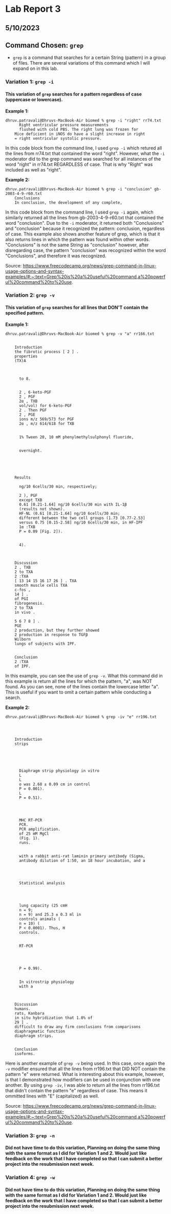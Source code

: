 # Lab Report 3
## 5/10/2023

## Command Chosen: `grep`
- `grep` is a command that searches for a certain String (pattern) in a group of files. There are several variations of this command which I will expand on in this lab. 

### Variation 1: `grep -i`
#### This variation of `grep` searches for a pattern regardless of case (uppercase or lowercase). 

**Example 1:**

    dhruv.patravali@Dhruvs-MacBook-Air biomed % grep -i "right" rr74.txt
          Right ventricular pressure measurements
          flushed with cold PBS. The right lung was frozen for
        Mice deficient in iNOS do have a slight increase in right
        = right ventricular systolic pressure.  


In this code block from the command line, I used `grep -i` which retured all the lines from rr74.txt that contained the word "right". However, what the `-i` moderator did to the grep command was searched for all instances of the word "right" in rr74.txt REGARDLESS of case. That is why "Right" was included as well as "right".

**Example 2:**

    dhruv.patravali@Dhruvs-MacBook-Air biomed % grep -i "conclusion" gb-2003-4-9-r60.txt
        Conclusions
        In conclusion, the development of any complete,     


In this code block from the command line, I used `grep -i` again, which similarly returned all the lines from gb-2003-4-9-r60.txt that contained the word "conclusion". Due to the `-i` moderator, it returned both "Conclusions" and "conclusion" because it recognized the pattern: conclusion, regardless of case. This example also shows another feature of grep, which is that it also returns lines in which the pattern was found within other words. "Conclusions" is not the same String as "conclusion" however, after disregarding case, the pattern "conclusion" was recognized within the word "Conclusions", and therefore it was recognized.

Source: https://www.freecodecamp.org/news/grep-command-in-linux-usage-options-and-syntax-examples/#:~:text=Grep%20is%20a%20useful%20command,a%20powerful%20command%20to%20use.

### Variation 2: `grep -v`
#### This variation of `grep` searches for all lines that DON'T contain the specified pattern. 

**Example 1:**

    dhruv.patravali@Dhruvs-MacBook-Air biomed % grep -v "a" rr166.txt

  
        Introduction
        the fibrotic process [ 2 ] .
        properties 
        (TX)A 
      
      
        
          to 8.
        
        
          2 , 6-keto-PGF 
          2 , PGF 
          2α , TXB 
          vol/vol) for 6-keto-PGF 
          2 . Then PGF 
          2 , PGE 
          ions m/z 569/573 for PGF 
          2α , m/z 614/618 for TXB 
        
        
          1% Tween 20, 10 mM phenylmethylsulphonyl fluoride,
        
        
          overnight.
        
        
        
      
      
        Results
        
          ng/10 6cells/30 min, respectively; 
          
          2 ), PGF 
          except TXB 
          0.61 [0.21-1.64] ng/10 6cells/30 min with IL-1β
          (results not shown).
          HF-NL (0.61 [0.21-1.64] ng/10 6cells/30 min; 
          different between the two cell groups (1.73 [0.77-2.53]
          versus 0.75 [0.15-2.58] ng/10 6cells/30 min, in HF-IPF
          1α :TXB 
          P = 0.09 [Fig. 2]).
        
        
          4).
        
      
      
        Discussion
        2 , TXB 
        2 to TXA 
        2 :TXA 
        [ 13 14 15 16 17 26 ] . TXA 
        smooth muscle cells TXA 
        c-fos , 
        14 ] .
        of PGI 
        fibrogenesis.
        2 to TXA 
        in vivo .
        
        5 6 7 8 ] .
        PGE 
        2 production, but they further showed
        2 production in response to TGFβ
        Wilborn 
        lungs of subjects with IPF.
      
      
        Conclusion
        2 :TXA 
        of IPF.     


In this example, you can see the use of `grep -v`. What this command did in this example is return all the lines for which the pattern, "a", was NOT found. As you can see, none of the lines contain the lowercase letter "a". This is useful if you want to omit a certain pattern while conducting a search. 

**Example 2:**

    dhruv.patravali@Dhruvs-MacBook-Air biomed % grep -iv "e" rr196.txt

  
    
      
        Introduction
        strips 
      
      
        
        
        
          Diaphragm strip physiology in vitro
          L 
          L 
          o was 2.68 ± 0.09 cm in control
          P = 0.001).
          L 
          P = 0.51).
        
        
        
        
          MHC RT-PCR
          PCR.
          PCR amplification.
          of 25 mM MgCl 
          (Fig. 1).
          runs.
        
        
          with a rabbit anti-rat laminin primary antibody (Sigma,
          antibody dilution of 1:50, an 18 hour incubation, and a
        
        
        
        
          Statistical analysis
        
      
      
        
          lung capacity (25 cmH 
          n = 9; 
          n = 9) and 25.3 ± 0.3 ml in
          controls animals ( 
          n = 10) ( 
          P < 0.0001). Thus, H 
          controls.
        
        
          RT-PCR
        
        
        
        
          P = 0.99).
        
        
          In vitrostrip physiology
          with a 
        
      
      
        Discussion
        humans.
        rats, Kanbara 
        in situ hybridization that 1.0% of
        29 ] .
        difficult to draw any firm conclusions from comparisons
        diaphragmatic function 
        diaphragm strips.
      
      
        Conclusion
        isoforms.       



Here is another example of `grep -v` being used. In this case, once again the `-v` modifier ensured that all the lines from rr196.txt that DID NOT contain the pattern "e" were returned. What is interesting about this example, however, is that I demonstrated how modifiers can be used in conjunction with one another. By using `grep -iv`, I was able to return all the lines from rr196.txt that didn't contain the pattern "e" regardless of case. This means it ommitted lines with "E" (capitalized) as well.

Source: https://www.freecodecamp.org/news/grep-command-in-linux-usage-options-and-syntax-examples/#:~:text=Grep%20is%20a%20useful%20command,a%20powerful%20command%20to%20use.

### Variation 3: `grep -n`
#### Did not have time to do this variation, Planning on doing the same thing with the same format as I did for Variation 1 and 2. Would just like feedback on the work that I have completed so that I can submit a better project into the resubmission next week. 

### Variation 4: `grep -w`
#### Did not have time to do this variation, Planning on doing the same thing with the same format as I did for Variation 1 and 2. Would just like feedback on the work that I have completed so that I can submit a better project into the resubmission next week. 
